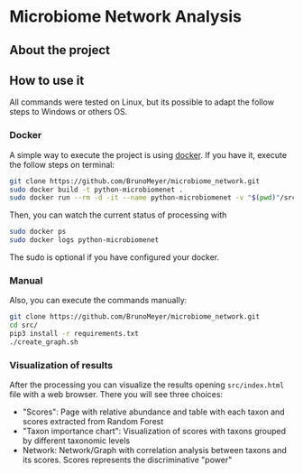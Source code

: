 # Microbiome Network Analysis

## About the project

## How to use it
All commands were tested on Linux, but its possible to adapt the follow steps to Windows or others OS.

### Docker
A simple way to execute the project is using [docker](https://www.docker.com/).
If you have it, execute the follow steps on terminal:

```bash
git clone https://github.com/BrunoMeyer/microbiome_network.git
sudo docker build -t python-microbiomenet .
sudo docker run --rm -d -it --name python-microbiomenet -v "$(pwd)"/src:/microbnet -w "/microbnet" python-microbiomenet
```

Then, you can watch the current status of processing with
```bash
sudo docker ps
sudo docker logs python-microbiomenet
```

The sudo is optional if you have configured your docker.

### Manual
Also, you can execute the commands manually:
```bash
git clone https://github.com/BrunoMeyer/microbiome_network.git
cd src/
pip3 install -r requirements.txt
./create_graph.sh
```

### Visualization of results
After the processing you can visualize the results opening `src/index.html` file with a web browser. There you will see three choices:

- "Scores": Page with relative abundance and table with each taxon and scores extracted from Random Forest
- "Taxon importance chart": Visualization of scores with taxons grouped by different taxonomic levels 
- Network: Network/Graph with correlation analysis between taxons and its scores. Scores represents the discriminative "power"